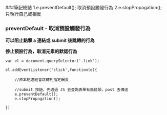 ###筆記總結
1.e.preventDefault(); 取消預設觸發行為
2.e.stopPropagation(); 只執行自己或相反

### preventDefault - 取消預設觸發行為
**可以阻止點擊 a 連結或 submit 後跳轉的行為**

**停止預設行為，取消元素的默認行為**

```
var el = document.querySelector('.link');

el.addEventListener('click',function(e){

    //原本點連結會跳轉到指定網頁

    //submit 按鈕，先透過 JS 去查詢表單有無錯誤，post 去傳送
    e.preventDefault();
    e.stopPropagation();
    
})
```